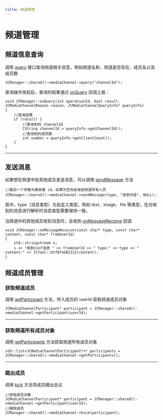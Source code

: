 ```yaml
---
title: 频道管理
---
```

# 频道管理





## 频道信息查询

调用
[query](https://developer.juphoon.com/portal/reference/V2.1/windows/C++/html/class_j_c_media_channel.html#af7ccf465a6ddb05aa4ff22f5f61eab10)
接口查询频道相关信息，例如频道名称、频道是否存在、成员名以及成员数





    JCManager::shared()->mediaChannel->query("channelId");





查询操作发起后，查询的结果通过
[onQuery](https://developer.juphoon.com/portal/reference/V2.1/windows/C++/html/class_j_c_media_channel_callback.html#a864db3251f12affc38f7c95c7fdccab1)
回调上报：





    void JCManager::onQuery(int operationId, bool result, JCMediaChannelReason reason, JCMediaChannelQueryInfo* queryInfo)
    {
        //查询结果
        if (result) {
            //查询到的 channelId
            CString channelId = queryInfo->getChannelId();
            //查询到的成员数
            int number = queryInfo->getClientCount();
        }
    }





-----







## 发送消息

如果想在频道中给其他成员发送消息，可以调用
[sendMessage](https://developer.juphoon.com/portal/reference/V2.1/windows/C++/html/class_j_c_media_channel.html#aa67711141ad0883ad8f2dce0ea631b48)
方法





    //最后一个参数为接收者 id，如果为空则会发给频道所有人员
    JCManager::shared()->mediaChannel->sendMessage(type, "消息内容", NULL);





其中，type（消息类型）为自定义类型。例如 text、image、file 等类型，在对收到的消息进行解析时消息类型需要保持一致。

当频道中的其他成员收到消息时，会收到
[onMessageReceive](https://developer.juphoon.com/portal/reference/V2.1/windows/C++/html/class_j_c_media_channel_callback.html#a6f6b72922ebc576d94f55dc153b1209d)
回调





    void JCManager::onMessageReceive(const char* type, const char* content, const char* fromUserId)
    {
        std::stringstream s;
        s << "收到Conf消息 " << fromUserId << " type:" << type << " content:" << JCTool::Utf8ToGB2312(content);
    }











## 频道成员管理





### 获取频道成员

调用
[getParticipant](https://developer.juphoon.com/portal/reference/V2.1/windows/C++/html/class_j_c_media_channel.html#a0fd6477db77a60df91fa615b814ac796)
方法，传入成员的 userId 获取频道成员对象





    JCMediaChannelParticipant* participant = JCManager::shared()->mediaChannel->getParticipant(userId);





-----







### 获取频道所有成员对象

调用
[getParticipants](https://developer.juphoon.com/portal/reference/V2.1/windows/C++/html/class_j_c_media_channel.html#a3baccb9d05486fb20ff8d206284f609e)
方法获取频道所有成员对象





    std::list<JCMediaChannelParticipant*>* participants = JCManager::shared()->mediaChannel->getParticipants();





-----







### 踢出成员

调用
[kick](https://developer.juphoon.com/portal/reference/V2.1/windows/C++/html/class_j_c_media_channel.html#aa5ee1e5334beb9ca63a8dc7110aaf6c0)
方法将成员踢出会议





    //获取成员对象
    JCMediaChannelParticipant* participant = JCManager::shared()->mediaChannel->getParticipant(userId);
    //踢除成员
    JCManager::shared()->mediaChannel->kick(participant);




















